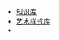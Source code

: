- [知识库](https://tob-design.yuque.com/kxcufk/mj/zsnk2ru7u1znxqn6)
- [艺术样式库](https://lib.kalos.art/)
- 